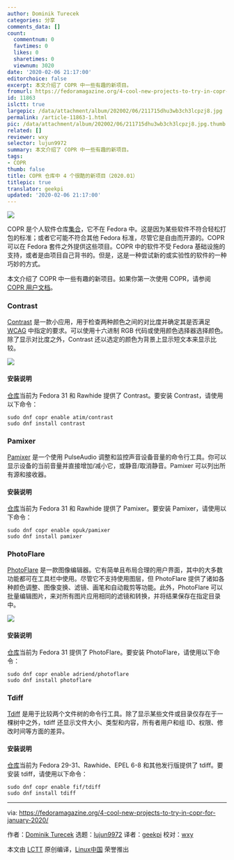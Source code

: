 ```yaml
---
author: Dominik Turecek
categories: 分享
comments_data: []
count:
  commentnum: 0
  favtimes: 0
  likes: 0
  sharetimes: 0
  viewnum: 3020
date: '2020-02-06 21:17:00'
editorchoice: false
excerpt: 本文介绍了 COPR 中一些有趣的新项目。
fromurl: https://fedoramagazine.org/4-cool-new-projects-to-try-in-copr-for-january-2020/
id: 11863
islctt: true
largepic: /data/attachment/album/202002/06/211715dhu3wb3ch3lcpzj8.jpg
permalink: /article-11863-1.html
pic: /data/attachment/album/202002/06/211715dhu3wb3ch3lcpzj8.jpg.thumb.jpg
related: []
reviewer: wxy
selector: lujun9972
summary: 本文介绍了 COPR 中一些有趣的新项目。
tags:
- COPR
thumb: false
title: COPR 仓库中 4 个很酷的新项目（2020.01）
titlepic: true
translator: geekpi
updated: '2020-02-06 21:17:00'
---
```


![](/data/attachment/album/202002/06/211715dhu3wb3ch3lcpzj8.jpg)


COPR 是个人软件仓库[集合](https://copr.fedorainfracloud.org/)，它不在 Fedora 中。这是因为某些软件不符合轻松打包的标准；或者它可能不符合其他 Fedora 标准，尽管它是自由而开源的。COPR 可以在 Fedora 套件之外提供这些项目。COPR 中的软件不受 Fedora 基础设施的支持，或者是由项目自己背书的。但是，这是一种尝试新的或实验性的软件的一种巧妙的方式。


本文介绍了 COPR 中一些有趣的新项目。如果你第一次使用 COPR，请参阅 [COPR 用户文档](https://docs.pagure.org/copr.copr/user_documentation.html#)。


### Contrast


[Contrast](https://gitlab.gnome.org/World/design/contrast) 是一款小应用，用于检查两种颜色之间的对比度并确定其是否满足 [WCAG](https://www.w3.org/WAI/standards-guidelines/wcag/) 中指定的要求。可以使用十六进制 RGB 代码或使用颜色选择器选择颜色。除了显示对比度之外，Contrast 还以选定的颜色为背景上显示短文本来显示比较。


![](/data/attachment/album/202002/06/211715wf88huzjafuzz8vy.png)


#### 安装说明


[仓库](https://copr.fedorainfracloud.org/coprs/atim/contrast/)当前为 Fedora 31 和 Rawhide 提供了 Contrast。要安装 Contrast，请使用以下命令：



```
sudo dnf copr enable atim/contrast
sudo dnf install contrast
```

### Pamixer


[Pamixer](https://github.com/cdemoulins/pamixer) 是一个使用 PulseAudio 调整和监控声音设备音量的命令行工具。你可以显示设备的当前音量并直接增加/减小它，或静音/取消静音。Pamixer 可以列出所有源和接收器。


#### 安装说明


[仓库](https://copr.fedorainfracloud.org/coprs/atim/contrast/)当前为 Fedora 31 和 Rawhide 提供了 Pamixer。要安装 Pamixer，请使用以下命令：



```
sudo dnf copr enable opuk/pamixer
sudo dnf install pamixer
```

### PhotoFlare


[PhotoFlare](https://photoflare.io/) 是一款图像编辑器。它有简单且布局合理的用户界面，其中的大多数功能都可在工具栏中使用。尽管它不支持使用图层，但 PhotoFlare 提供了诸如各种颜色调整、图像变换、滤镜、画笔和自动裁剪等功能。此外，PhotoFlare 可以批量编辑图片，来对所有图片应用相同的滤镜和转换，并将结果保存在指定目录中。


![](/data/attachment/album/202002/06/211813z9c7zn7vlgrgwwxx.jpg)


#### 安装说明


[仓库](https://copr.fedorainfracloud.org/coprs/atim/contrast/)当前为 Fedora 31 提供了 PhotoFlare。要安装 PhotoFlare，请使用以下命令：



```
sudo dnf copr enable adriend/photoflare
sudo dnf install photoflare
```

### Tdiff


[Tdiff](https://github.com/F-i-f/tdiff) 是用于比较两个文件树的命令行工具。除了显示某些文件或目录仅存在于一棵树中之外，tdiff 还显示文件大小、类型和内容，所有者用户和组 ID、权限、修改时间等方面的差异。


#### 安装说明


[仓库](https://copr.fedorainfracloud.org/coprs/atim/contrast/)当前为 Fedora 29-31、Rawhide、EPEL 6-8 和其他发行版提供了 tdiff。要安装 tdiff，请使用以下命令：



```
sudo dnf copr enable fif/tdiff
sudo dnf install tdiff
```



---


via: <https://fedoramagazine.org/4-cool-new-projects-to-try-in-copr-for-january-2020/>


作者：[Dominik Turecek](https://fedoramagazine.org/author/dturecek/) 选题：[lujun9972](https://github.com/lujun9972) 译者：[geekpi](https://github.com/geekpi) 校对：[wxy](https://github.com/wxy)


本文由 [LCTT](https://github.com/LCTT/TranslateProject) 原创编译，[Linux中国](https://linux.cn/) 荣誉推出